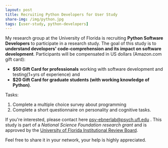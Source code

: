 ```yaml
---
layout: post
title: Recruiting Python Developers for User Study
share-img: /img/python.jpg
tags: [user-study, python-developers]
---
```


My research group at the University of Florida is recruiting **Python Software Developers** to participate in a research study. The goal of
this study is to __understand developers' code-comprehension and its impact on software development__. Participants will be compensated in US dollars (Amazon.com gift card):
- **$50 Gift Card for professionals** working with software development and testing(1+yrs of experience) and
- **$20 Gift Card for graduate students (with working knowledge of Python)**.

Tasks:
1. Complete a multiple choice survey about programming
2. Complete a short questionnaire on personality and cognitive tasks.

If you're interested, please contact here <psy-ebnerlab@psych.ufl.edu> .
This study is part of a _National Science Foundation research grant_ and is approved by the [University of Florida Institutional Review Board](http://irb.ufl.edu/).

Feel free to share it in your network, your help is highly appreciated.

<!-- Post-image Credit: [Udemy](https://www.udemy.com/python-programming-projects/) -->
